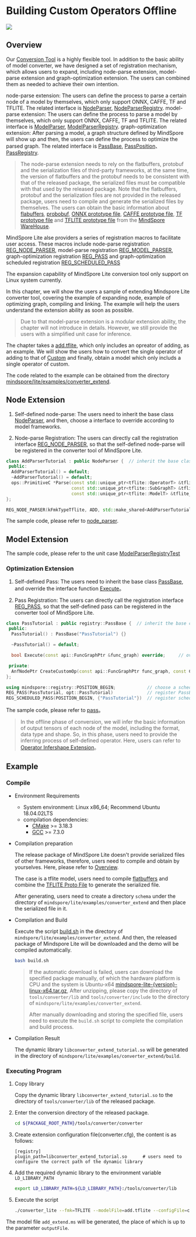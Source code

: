 # Building Custom Operators Offline

<a href="https://gitee.com/mindspore/docs/blob/r2.0/docs/lite/docs/source_en/use/converter_register.md" target="_blank"><img src="https://mindspore-website.obs.cn-north-4.myhuaweicloud.com/website-images/r2.0/resource/_static/logo_source_en.png"></a>

## Overview

Our [Conversion Tool](https://www.mindspore.cn/lite/docs/en/r2.0/use/converter_tool.html) is a highly flexible tool. In addition to the basic ability of model converter, we have designed a set of registration mechanism, which allows users to expand, including node-parse extension, model-parse extension and graph-optimization extension. The users can combined them as needed to achieve their own intention.

node-parse extension: The users can define the process to parse a certain node of a model by themselves, which only support ONNX, CAFFE, TF and TFLITE. The related interface is [NodeParser](https://www.mindspore.cn/lite/api/en/r2.0/generate/classmindspore_converter_NodeParser.html), [NodeParserRegistry](https://www.mindspore.cn/lite/api/en/r2.0/generate/classmindspore_registry_NodeParserRegistry.html).
model-parse extension: The users can define the process to parse a model by themselves, which only support ONNX, CAFFE, TF and TFLITE. The related interface is [ModelParser](https://www.mindspore.cn/lite/api/en/r2.0/generate/classmindspore_converter_ModelParser.html), [ModelParserRegistry](https://www.mindspore.cn/lite/api/en/r2.0/generate/classmindspore_registry_ModelParserRegistry.html).
graph-optimization extension: After parsing a model, a graph structure defined by MindSpore will show up and then, the users can define the process to optimize the parsed graph. The related interface is [PassBase](https://www.mindspore.cn/lite/api/en/r2.0/generate/classmindspore_registry_PassBase.html), [PassPosition](https://mindspore.cn/lite/api/en/r2.0/generate/enum_mindspore_registry_PassPosition-1.html)、[PassRegistry](https://www.mindspore.cn/lite/api/en/r2.0/generate/classmindspore_registry_PassRegistry.html).

> The node-parse extension needs to rely on the flatbuffers, protobuf and the serialization files of third-party frameworks, at the same time, the version of flatbuffers and the protobuf needs to be consistent with that of the released package, the serialized files must be compatible with that used by the released package. Note that the flatbuffers, protobuf and the serialization files are not provided in the released package, users need to compile and generate the serialized files by themselves. The users can obtain the basic information about [flabuffers](https://gitee.com/mindspore/mindspore/blob/r2.0/cmake/external_libs/flatbuffers.cmake), [probobuf](https://gitee.com/mindspore/mindspore/blob/r2.0/cmake/external_libs/protobuf.cmake), [ONNX prototype file](https://gitee.com/mindspore/mindspore/tree/r2.0/third_party/proto/onnx), [CAFFE prototype file](https://gitee.com/mindspore/mindspore/tree/r2.0/third_party/proto/caffe), [TF prototype file](https://gitee.com/mindspore/mindspore/tree/r2.0/third_party/proto/tensorflow) and [TFLITE prototype file](https://gitee.com/mindspore/mindspore/blob/r2.0/mindspore/lite/tools/converter/parser/tflite/schema.fbs) from the [MindSpore WareHouse](https://gitee.com/mindspore/mindspore/tree/master).

MindSpore Lite alse providers a series of registration macros to facilitate user access. These macros include node-parse registration [REG_NODE_PARSER](https://www.mindspore.cn/lite/api/en/r2.0/generate/define_node_parser_registry.h_REG_NODE_PARSER-1.html), model-parse registration [REG_MODEL_PARSER](https://www.mindspore.cn/lite/api/en/r2.0/generate/define_model_parser_registry.h_REG_MODEL_PARSER-1.html), graph-optimization registration [REG_PASS](https://www.mindspore.cn/lite/api/en/r2.0/generate/define_pass_registry.h_REG_PASS-1.html) and graph-optimization scheduled registration [REG_SCHEDULED_PASS](https://www.mindspore.cn/lite/api/en/r2.0/generate/define_pass_registry.h_REG_SCHEDULED_PASS-1.html)

The expansion capability of MindSpore Lite conversion tool only support on Linux system currently.

In this chapter, we will show the users a sample of extending Mindspore Lite converter tool, covering the example of expanding node, example of optimizing graph, compiling and linking. The example will help the users understand the extension ability as soon as possible.

> Due to that model-parse extension is a modular extension ability, the chapter will not introduce in details. However, we still provide the users with a simplified unit case for inference.

The chapter takes a [add.tflite](https://download.mindspore.cn/model_zoo/official/lite/quick_start/add.tflite), which only includes an opreator of adding, as an example. We will show the users how to convert the single operator of adding to that of [Custom](https://www.mindspore.cn/lite/docs/en/r2.0/use/register_kernel.html#custom-operators) and finally, obtain a model which only includs a single operator of custom.

The code related to the example can be obtained from the directory [mindspore/lite/examples/converter_extend](https://gitee.com/mindspore/mindspore/tree/r2.0/mindspore/lite/examples/converter_extend).

## Node Extension

1. Self-defined node-parse: The users need to inherit the base class [NodeParser](https://www.mindspore.cn/lite/api/en/r2.0/generate/classmindspore_converter_NodeParser.html), and then, choose a interface to override according to model frameworks.

2. Node-parse Registration: The users can directly call the registration interface [REG_NODE_PARSER](https://www.mindspore.cn/lite/api/en/r2.0/generate/define_node_parser_registry.h_REG_NODE_PARSER-1.html), so that the self-defined node-parse will be registered in the converter tool of MindSpore Lite.

```c++
class AddParserTutorial : public NodeParser {  // inherit the base class
 public:
  AddParserTutorial() = default;
  ~AddParserTutorial() = default;
  ops::PrimitiveC *Parse(const std::unique_ptr<tflite::OperatorT> &tflite_op,            // override interface
                         const std::unique_ptr<tflite::SubGraphT> &tflite_subgraph,
                         const std::unique_ptr<tflite::ModelT> &tflite_model) override;
};

REG_NODE_PARSER(kFmkTypeTflite, ADD, std::make_shared<AddParserTutorial>());     // call the registration macro
```

The sample code, please refer to [node_parser](https://gitee.com/mindspore/mindspore/tree/r2.0/mindspore/lite/examples/converter_extend/node_parser).

## Model Extension

The sample code, please refer to the unit case [ModelParserRegistryTest](https://gitee.com/mindspore/mindspore/blob/r2.0/mindspore/lite/test/ut/tools/converter/registry/model_parser_registry_test.cc)

### Optimization Extension

1. Self-defined Pass: The users need to inherit the base class [PassBase](https://www.mindspore.cn/lite/api/en/r2.0/generate/classmindspore_registry_PassBase.html), and override the interface function [Execute](https://www.mindspore.cn/lite/api/en/r2.0/generate/classmindspore_dataset_Execute.html)。

2. Pass Registration: The users can directly call the registration interface [REG_PASS](https://www.mindspore.cn/lite/api/en/r2.0/generate/define_pass_registry.h_REG_PASS-1.html), so that the self-defined pass can be registered in the converter tool of MindSpore Lite.

```c++
class PassTutorial : public registry::PassBase {  // inherit the base class
 public:
  PassTutorial() : PassBase("PassTutorial") {}

  ~PassTutorial() = default;

  bool Execute(const api::FuncGraphPtr &func_graph) override;     // override interface

 private:
  AnfNodePtr CreateCustomOp(const api::FuncGraphPtr func_graph, const CNodePtr &cnode);
};

using mindspore::registry::POSITION_BEGIN;            // choose a scheduling position
REG_PASS(PassTutorial, opt::PassTutorial)             // register PassBase's subclass
REG_SCHEDULED_PASS(POSITION_BEGIN, {"PassTutorial"})  // register scheduling logic
```

The sample code, please refer to [pass](https://gitee.com/mindspore/mindspore/tree/r2.0/mindspore/lite/examples/converter_extend/pass)。

> In the offline phase of conversion, we will infer the basic information of output tensors of each node of the model, including the format, data type and shape. So, in this phase, users need to provide the inferring process of self-defined operator. Here, users can refer to [Operator Infershape Extension](https://www.mindspore.cn/lite/docs/en/r2.0/use/runtime_cpp.html#operator-infershape-extension)。

## Example

### Compile

- Environment Requirements

    - System environment: Linux x86_64; Recommend Ubuntu 18.04.02LTS
    - compilation dependencies:
        - [CMake](https://cmake.org/download/) >= 3.18.3
        - [GCC](https://gcc.gnu.org/releases.html) >= 7.3.0

- Compilation preparation

  The release package of MindSpore Lite doesn't provide serialized files of other frameworks, therefore, users need to compile and obtain by yourselves. Here, please refer to [Overview](https://www.mindspore.cn/lite/docs/en/r2.0/use/converter_register.html#overview).

  The case is a tflite model, users need to compile [flatbuffers](https://gitee.com/mindspore/mindspore/blob/r2.0/cmake/external_libs/flatbuffers.cmake) and combine the [TFLITE Proto File](https://gitee.com/mindspore/mindspore/blob/r2.0/mindspore/lite/tools/converter/parser/tflite/schema.fbs) to generate the serialized file.

  After generating, users need to create a directory `schema` under the directory of `mindspore/lite/examples/converter_extend` and then place the serialized file in it.

- Compilation and Build

  Execute the script [build.sh](https://gitee.com/mindspore/mindspore/blob/r2.0/mindspore/lite/examples/converter_extend/build.sh) in the directory of `mindspore/lite/examples/converter_extend`. And then, the released package of Mindspore Lite will be downloaded and the demo will be compiled automatically.

  ```bash
  bash build.sh
  ```

  > If the automatic download is failed, users can download the specified package manually, of which the hardware platform is CPU and the system is Ubuntu-x64 [mindspore-lite-{version}-linux-x64.tar.gz](https://www.mindspore.cn/lite/docs/en/r2.0/use/downloads.html), After unzipping, please copy the directory of `tools/converter/lib` and `tools/converter/include` to the directory of `mindspore/lite/examples/converter_extend`.
  >
  > After manually downloading and storing the specified file, users need to execute the `build.sh` script to complete the compilation and build process.

- Compilation Result

  The dynamic library `libconverter_extend_tutorial.so` will be generated in the directory of `mindspore/lite/examples/converter_extend/build`.

### Executing Program

1. Copy library

   Copy the dynamic library `libconverter_extend_tutorial.so` to the directory of `tools/converter/lib` of the released package.

2. Enter the conversion directory of the released package.

   ```bash
   cd ${PACKAGE_ROOT_PATH}/tools/converter/converter
   ```

3. Create extension configuration file(converter.cfg), the content is as follows:

   ```text
   [registry]
   plugin_path=libconverter_extend_tutorial.so      # users need to configure the correct path of the dynamic library
   ```

4. Add the required dynamic library to the environment variable `LD_LIBRARY_PATH`

   ```bash
   export LD_LIBRARY_PATH=${LD_LIBRARY_PATH}:/tools/converter/lib
   ```

5. Execute the script

   ```bash
   ./converter_lite --fmk=TFLITE --modelFile=add.tflite --configFile=converter.cfg --outputFile=add_extend
   ```

The model file `add_extend.ms` will be generated, the place of which is up to the parameter `outputFile`.
